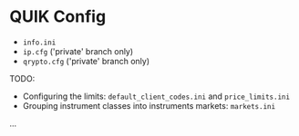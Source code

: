 # QUIK Config

- `info.ini`
- `ip.cfg` ('private' branch only)
- `qrypto.cfg` ('private' branch only)

TODO:

- Configuring the limits: `default_client_codes.ini` and `price_limits.ini`
- Grouping instrument classes into instruments markets: `markets.ini`

...
